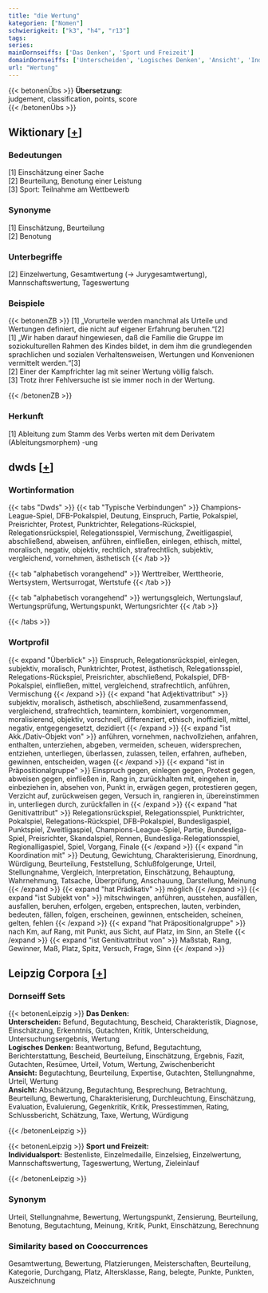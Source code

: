 ```yaml
---
title: "die Wertung"
kategorien: ["Nomen"]
schwierigkeit: ["k3", "h4", "r13"]
tags:
series:
mainDornseiffs: ['Das Denken', 'Sport und Freizeit']
domainDornseiffs: ['Unterscheiden', 'Logisches Denken', 'Ansicht', 'Individualsport']
url: "Wertung"
---
```


{{< betonenÜbs >}}
**Übersetzung:**  
judgement, classification, points, score  
{{< /betonenÜbs >}}

## Wiktionary [[+](https://de.wiktionary.org/wiki/Wertung)]

### Bedeutungen
[1] Einschätzung einer Sache  
[2] Beurteilung, Benotung einer Leistung  
[3] Sport: Teilnahme am Wettbewerb  

### Synonyme
[1] Einschätzung, Beurteilung  
[2] Benotung  

### Unterbegriffe
[2] Einzelwertung, Gesamtwertung (→ Jurygesamtwertung), Mannschaftswertung, Tageswertung  

### Beispiele
{{< betonenZB >}}
[1] „Vorurteile werden manchmal als Urteile und Wertungen definiert, die nicht auf eigener Erfahrung beruhen.“[2]  
[1] „Wir haben darauf hingewiesen, daß die Familie die Gruppe im soziokulturellen Rahmen des Kindes bildet, in dem ihm die grundlegenden sprachlichen und sozialen Verhaltensweisen, Wertungen und Konvenionen vermittelt werden.“[3]  
[2] Einer der Kampfrichter lag mit seiner Wertung völlig falsch.  
[3] Trotz ihrer Fehlversuche ist sie immer noch in der Wertung.  

{{< /betonenZB >}}
### Herkunft
[1] Ableitung zum Stamm des Verbs werten mit dem Derivatem (Ableitungsmorphem) -ung  



## dwds [[+](https://www.dwds.de/wb/Wertung)]

### Wortinformation
{{< tabs "Dwds" >}}
{{< tab "Typische Verbindungen" >}}
Champions-League-Spiel, DFB-Pokalspiel, Deutung, Einspruch, Partie, Pokalspiel, Preisrichter, Protest, Punktrichter, Relegations-Rückspiel, Relegationsrückspiel, Relegationsspiel, Vermischung, Zweitligaspiel, abschließend, abweisen, anführen, einfließen, einlegen, ethisch, mittel, moralisch, negativ, objektiv, rechtlich, strafrechtlich, subjektiv, vergleichend, vornehmen, ästhetisch
{{< /tab >}}

{{< tab "alphabetisch vorangehend" >}}
Werttreiber, Werttheorie, Wertsystem, Wertsurrogat, Wertstufe
{{< /tab >}}

{{< tab "alphabetisch vorangehend" >}}
wertungsgleich, Wertungslauf, Wertungsprüfung, Wertungspunkt, Wertungsrichter
{{< /tab >}}

{{< /tabs >}}

### Wortprofil
{{< expand "Überblick" >}} Einspruch, Relegationsrückspiel, einlegen, subjektiv, moralisch, Punktrichter, Protest, ästhetisch, Relegationsspiel, Relegations-Rückspiel, Preisrichter, abschließend, Pokalspiel, DFB-Pokalspiel, einfließen, mittel, vergleichend, strafrechtlich, anführen, Vermischung {{< /expand >}}
{{< expand "hat Adjektivattribut" >}} subjektiv, moralisch, ästhetisch, abschließend, zusammenfassend, vergleichend, strafrechtlich, teamintern, kombiniert, vorgenommen, moralisierend, objektiv, vorschnell, differenziert, ethisch, inoffiziell, mittel, negativ, entgegengesetzt, dezidiert {{< /expand >}}
{{< expand "ist Akk./Dativ-Objekt von" >}} anführen, vornehmen, nachvollziehen, anfahren, enthalten, unterziehen, abgeben, vermeiden, scheuen, widersprechen, entziehen, unterliegen, überlassen, zulassen, teilen, erfahren, aufheben, gewinnen, entscheiden, wagen {{< /expand >}}
{{< expand "ist in Präpositionalgruppe" >}} Einspruch gegen, einlegen gegen, Protest gegen, abweisen gegen, einfließen in, Rang in, zurückhalten mit, eingehen in, einbeziehen in, absehen von, Punkt in, erwägen gegen, protestieren gegen, Verzicht auf, zurückweisen gegen, Versuch in, rangieren in, übereinstimmen in, unterliegen durch, zurückfallen in {{< /expand >}}
{{< expand "hat Genitivattribut" >}} Relegationsrückspiel, Relegationsspiel, Punktrichter, Pokalspiel, Relegations-Rückspiel, DFB-Pokalspiel, Bundesligaspiel, Punktspiel, Zweitligaspiel, Champions-League-Spiel, Partie, Bundesliga-Spiel, Preisrichter, Skandalspiel, Rennen, Bundesliga-Relegationsspiel, Regionalligaspiel, Spiel, Vorgang, Finale {{< /expand >}}
{{< expand "in Koordination mit" >}} Deutung, Gewichtung, Charakterisierung, Einordnung, Würdigung, Beurteilung, Feststellung, Schlußfolgerunge, Urteil, Stellungnahme, Vergleich, Interpretation, Einschätzung, Behauptung, Wahrnehmung, Tatsache, Überprüfung, Anschauung, Darstellung, Meinung {{< /expand >}}
{{< expand "hat Prädikativ" >}} möglich {{< /expand >}}
{{< expand "ist Subjekt von" >}} mitschwingen, anführen, ausstehen, ausfällen, ausfallen, beruhen, erfolgen, ergeben, entsprechen, lauten, verbinden, bedeuten, fällen, folgen, erscheinen, gewinnen, entscheiden, scheinen, gelten, fehlen {{< /expand >}}
{{< expand "hat Präpositionalgruppe" >}} nach Km, auf Rang, mit Punkt, aus Sicht, auf Platz, im Sinn, an Stelle {{< /expand >}}
{{< expand "ist Genitivattribut von" >}} Maßstab, Rang, Gewinner, Maß, Platz, Spitz, Versuch, Frage, Sinn {{< /expand >}}

## Leipzig Corpora [[+](https://corpora.uni-leipzig.de/en/res?word=Wertung&corpusId=deu_newscrawl-public_2018)]

### Dornseiff Sets
{{< betonenLeipzig >}}
**Das Denken:**  
**Unterscheiden:** Befund, Begutachtung, Bescheid, Charakteristik, Diagnose, Einschätzung, Erkenntnis, Gutachten, Kritik, Unterscheidung, Untersuchungsergebnis, Wertung  
**Logisches Denken:** Beantwortung, Befund, Begutachtung, Berichterstattung, Bescheid, Beurteilung, Einschätzung, Ergebnis, Fazit, Gutachten, Resümee, Urteil, Votum, Wertung, Zwischenbericht  
**Ansicht:** Begutachtung, Beurteilung, Expertise, Gutachten, Stellungnahme, Urteil, Wertung  
**Ansicht:** Abschätzung, Begutachtung, Besprechung, Betrachtung, Beurteilung, Bewertung, Charakterisierung, Durchleuchtung, Einschätzung, Evaluation, Evaluierung, Gegenkritik, Kritik, Pressestimmen, Rating, Schlussbericht, Schätzung, Taxe, Wertung, Würdigung  

{{< /betonenLeipzig >}}


{{< betonenLeipzig >}}
**Sport und Freizeit:**  
**Individualsport:** Bestenliste, Einzelmedaille, Einzelsieg, Einzelwertung, Mannschaftswertung, Tageswertung, Wertung, Zieleinlauf  

{{< /betonenLeipzig >}}

### Synonym
Urteil, Stellungnahme, Bewertung, Wertungspunkt, Zensierung, Beurteilung, Benotung, Begutachtung, Meinung, Kritik, Punkt, Einschätzung, Berechnung


### Similarity based on Cooccurrences
Gesamtwertung, Bewertung, Platzierungen, Meisterschaften, Beurteilung, Kategorie, Durchgang, Platz, Altersklasse, Rang, belegte, Punkte, Punkten, Auszeichnung

